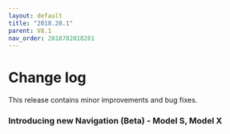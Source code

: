 ```yaml
---
layout: default
title: "2018.28.1"
parent: V8.1
nav_order: 2018782018281
---
```


# Change log

This release contains minor improvements and bug fixes.


### Introducing new Navigation (Beta)  - Model S, Model X

